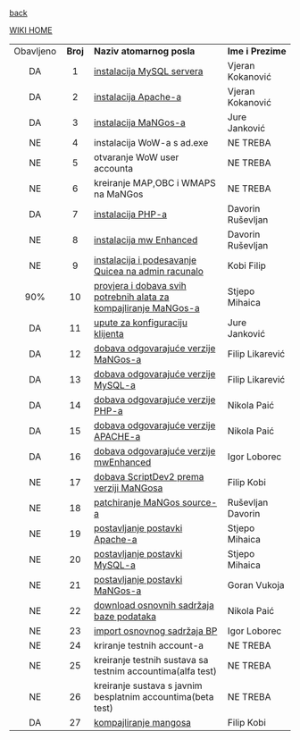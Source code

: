<a href='http://code.google.com/p/vsite-emu/wiki/Dokumentacija'>back</a>

<a href='http://code.google.com/p/vsite-emu/wiki/Start'>WIKI HOME</a>
<table width='690' border='0'>

<blockquote><tr>
<blockquote><td width='63' align='center'>Obavljeno</td>
<blockquote><td width='43' align='center'><strong>Broj</strong></td>
<td width='386'><strong>Naziv atomarnog posla</strong></td>
<td width='150'><strong>Ime i Prezime</strong></td>
</blockquote></blockquote><blockquote></tr>
<tr>
<blockquote><td align='center'>DA</td>
<td align='center'>1</td>
<td><a href='http://code.google.com/p/vsite-emu/wiki/1_instalacija_MySQL_servera'>instalacija MySQL servera</a></td>
<td>Vjeran Kokanović</td>
</blockquote></tr>
<tr>
<blockquote><td align='center'>DA</td>
<td align='center'>2</td>
<td><a href='http://code.google.com/p/vsite-emu/wiki/2_instalacija_apache'>instalacija Apache-a</a></td>
<td>Vjeran Kokanović</td>
</blockquote></tr>
<tr>
<blockquote><td align='center'>DA</td>
<td align='center'>3</td>
<td><a href='http://code.google.com/p/vsite-emu/wiki/3_Instalacija_MaNGOSa'>instalacija MaNGos-a</a></td>
<td>Jure Janković</td>
</blockquote></tr>
<tr>
<blockquote><td align='center'>NE</td>
<td align='center'>4</td>
<td><a href=''></a>instalacija WoW-a s ad.exe</td>
<td>NE TREBA</td>
</blockquote></tr>
<tr>
<blockquote><td align='center'>NE</td>
<td align='center'>5</td>
<td><a href=''></a>otvaranje WoW user accounta</td>
<td>NE TREBA</td>
</blockquote></tr>
<tr>
<blockquote><td align='center'>NE</td>
<td align='center'>6</td>
<td><a href=''></a>kreiranje MAP,OBC i WMAPS na MaNGos</td>
<td>NE TREBA</td>
</blockquote></tr>
<tr>
<blockquote><td align='center'>DA</td>
<td align='center'>7</td>
<td><a href='http://code.google.com/p/vsite-emu/wiki/7_instalacija_php_a'>instalacija PHP-a</a></td>
<td>Davorin Ruševljan</td>
</blockquote></tr>
<tr>
<blockquote><td align='center'>NE</td>
<td align='center'>8</td>
<td><a href='http://code.google.com/p/vsite-emu/wiki/8_instalacija_mw_Enhanced'>instalacija mw Enhanced</a></td>
<td>Davorin Ruševljan</td>
</blockquote></tr>
<tr>
<blockquote><td align='center'>NE</td>
<td align='center'>9</td>
<td><a href='http://code.google.com/p/vsite-emu/wiki/9_instalacija_i_podesavanje_Quicea_na_admin_racunalo'>instalacija i podesavanje Quicea na admin racunalo</a></td>
<td>Kobi Filip</td>
</blockquote></tr>
<tr>
<blockquote><td align='center'>90%</td>
<td align='center'>10</td>
<td><a href='http://code.google.com/p/vsite-emu/wiki/10ProvjeraIDobavaSvihPotrebnihAlataZaKompajliranjeMaNGosa'>provjera i dobava svih potrebnih alata za kompajliranje MaNGos-a</a></td>
<td>Stjepo Mihaica</td>
</blockquote></tr>
<tr>
<blockquote><td align='center'>DA</td>
<td align='center'>11</td>
<td><a href='http://code.google.com/p/vsite-emu/wiki/11_upute_za_konfiguraciju_klijenta'>upute za konfiguraciju klijenta</a></td>
<td>Jure Janković</td>
</blockquote></tr>
<tr>
<blockquote><td align='center'>DA</td>
<td align='center'>12</td>
<td><a href='http://code.google.com/p/vsite-emu/wiki/12DobavaMaNGos'>dobava odgovarajuće verzije MaNGos-a</a></td>
<td>Filip Likarević</td>
</blockquote></tr>
<tr>
<blockquote><td align='center'>DA</td>
<td align='center'>13</td>
<td><a href='http://code.google.com/p/vsite-emu/wiki/13DobavaMySQLlibmysqldev'>dobava odgovarajuće verzije MySQL-a</a></td>
<td>Filip Likarević</td>
</blockquote></tr>
<tr>
<blockquote><td align='center'>DA</td>
<td align='center'>14</td>
<td><a href='http://code.google.com/p/vsite-emu/wiki/14_dobava_odgovarajuce_verzije_PHPa'>dobava odgovarajuće verzije PHP-a</a></td>
<td>Nikola Paić</td>
</blockquote></tr>
<tr>
<blockquote><td align='center'>DA</td>
<td align='center'>15</td>
<td><a href='http://code.google.com/p/vsite-emu/wiki/15_dobava_odgovarajuce_verzije_APACHEa'>dobava odgovarajuće verzije APACHE-a</a></td>
<td>Nikola Paić</td>
</blockquote></tr>
<tr>
<blockquote><td align='center'>DA</td>
<td align='center'>16</td>
<td><a href='http://code.google.com/p/vsite-emu/wiki/16_dobavaMwEnhanced'>dobava odgovarajuće verzije mwEnhanced</a></td>
<td>Igor Loborec</td>
</blockquote></tr>
<tr>
<blockquote><td align='center'>NE</td>
<td align='center'>17</td>
<td><a href='http://code.google.com/p/vsite-emu/wiki/17_dobava_ScriptDev2_prema_verziji_mangosa'>dobava ScriptDev2 prema verziji MaNGosa</a></td>
<td>Filip Kobi</td>
</blockquote></tr>
<tr>
<blockquote><td align='center'>NE</td>
<td align='center'>18</td>
<td><a href='http://code.google.com/p/vsite-emu/wiki/18_patchiranje_MaNGos_sourcea'>patchiranje MaNGos source-a</a></td>
<td>Ruševljan Davorin</td>
</blockquote></tr>
<tr>
<blockquote><td align='center'>NE</td>
<td align='center'>19</td>
<td><a href='http://code.google.com/p/vsite-emu/wiki/19_postavljanje_postavki_Apachea'>postavljanje postavki Apache-a</a></td>
<td>Stjepo Mihaica</td>
</blockquote></tr>
<tr>
<blockquote><td align='center'>NE</td>
<td align='center'>20</td>
<td><a href='http://code.google.com/p/vsite-emu/wiki/20_Postavljanje_Postavki_MySqla'>postavljanje postavki MySQL-a</a></td>
<td>Stjepo Mihaica</td>
</blockquote></tr>
<tr>
<blockquote><td align='center'>NE</td>
<td align='center'>21</td>
<td><a href='http://code.google.com/p/vsite-emu/wiki/21PostavljanjePostavkiMaNGosa?ts=1272894856&updated=21PostavljanjePostavkiMaNGosa'>postavljanje postavki MaNGos-a</a></td>
<td>Goran Vukoja</td>
</blockquote></tr>
<tr>
<blockquote><td align='center'>NE</td>
<td align='center'>22</td>
<td><a href='http://code.google.com/p/vsite-emu/wiki/22_download_baze'>download osnovnih sadržaja baze podataka</a></td>
<td>Nikola Paić</td>
</blockquote></tr>
<tr>
<blockquote><td align='center'>NE</td>
<td align='center'>23</td>
<td><a href='http://code.google.com/p/vsite-emu/wiki/23_ImportOsnovnogSadrzajaBP'>import osnovnog sadržaja BP</a></td>
<td>Igor Loborec</td>
</blockquote></tr>
<tr>
<blockquote><td align='center'>NE</td>
<td align='center'>24</td>
<td><a href=''></a>kriranje testnih account-a</td>
<td>NE TREBA</td>
</blockquote></tr>
<tr>
<blockquote><td align='center'>NE</td>
<td align='center'>25</td>
<td><a href=''></a>kreiranje testnih sustava sa testnim accountima(alfa test)</td>
<td>NE TREBA</td>
</blockquote></tr>
<tr>
<blockquote><td align='center'>NE</td>
<td align='center'>26</td>
<td><a href=''></a>kreiranje sustava s javnim besplatnim accountima(beta test)</td>
<td>NE TREBA</td>
</blockquote></tr>
<tr>
<blockquote><td align='center'>DA</td>
<td align='center'>27</td>
<td><a href='http://code.google.com/p/vsite-emu/wiki/27_kompajliranje_mangosa'>kompajliranje mangosa</a></td>
<td>Filip Kobi</td>
</blockquote></tr>
</table>